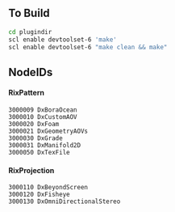 ## To Build
```bash
cd plugindir
scl enable devtoolset-6 'make'
scl enable devtoolset-6 "make clean && make"
```

## NodeIDs
#### RixPattern
```
3000009 DxBoraOcean
3000010 DxCustomAOV
3000020 DxFoam
3000021 DxGeometryAOVs
3000030 DxGrade
3000031 DxManifold2D
3000050 DxTexFile
```
#### RixProjection
```
3000110 DxBeyondScreen
3000120 DxFisheye
3000130 DxOmniDirectionalStereo
```

